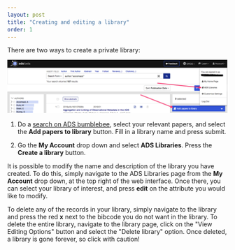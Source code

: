 ```yaml
---
layout: post
title: "Creating and editing a library"
order: 1
---
```


There are two ways to create a private library:

<img class="img-responsive" src="/img/library_screenshot.png" alt="a screenshot of the ads search results interface showing the ads libraries button"/>

  1. Do a [search on ADS bumblebee](https://ui.adsabs.harvard.edu/#search/q=star), select your relevant papers, and select the **Add papers to library** button. Fill in a library name and press submit.


  2. Go the **My Account** drop down and select **ADS Libraries**. Press the **Create a library** button.

It is possible to modify the name and description of the library you have created. To do this, simply navigate to the ADS Libraries page from the **My Account** drop down, at the top right of the web interface. Once there, you can select your library of interest, and press **edit** on the attribute you would like to modify.

To delete any of the records in your library, simply navigate to the library and press the red **x** next to the bibcode you do not want in the library.  To delete the entire library, navigate to the library page, click on the "View Editing Options" button and select the "Delete library" option.  Once deleted, a library is gone forever, so click with caution!
